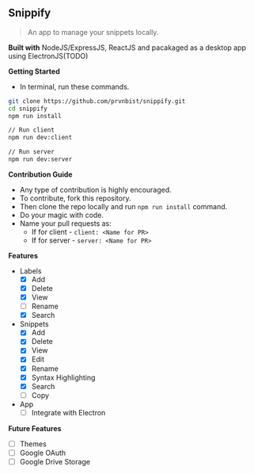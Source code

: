 ## Snippify

> An app to manage your snippets locally.

**Built with**
NodeJS/ExpressJS, ReactJS and pacakaged as a desktop app using ElectronJS(TODO)

**Getting Started**
- In terminal, run these commands.
```bash
git clone https://github.com/prvnbist/snippify.git
cd snippify
npm run install

// Run client
npm run dev:client

// Run server
npm run dev:server
```

**Contribution Guide**
- Any type of contribution is highly encouraged.
- To contribute, fork this repository.
- Then clone the repo locally and run `npm run install` command.
- Do your magic with code.
- Name your pull requests as:
  - If for client - `client: <Name for PR>`
  - If for server - `server: <Name for PR>`

**Features**
- Labels
  - [x]  Add
  - [x]  Delete
  - [x]  View
  - [ ]  Rename
  - [x]  Search
- Snippets
  - [x]  Add
  - [x]  Delete
  - [x]  View
  - [x]  Edit
  - [x]  Rename
  - [x]  Syntax Highlighting
  - [x]  Search
  - [ ]  Copy
- App
  - [ ] Integrate with Electron
  
**Future Features**
- [ ] Themes
- [ ] Google OAuth
- [ ] Google Drive Storage